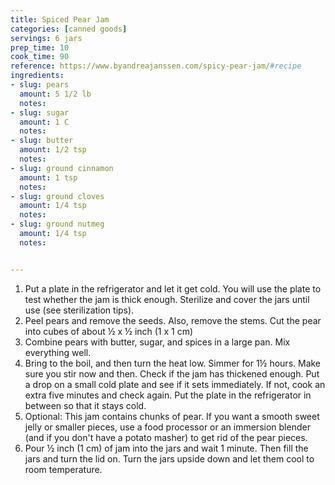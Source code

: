 ```yaml
---
title: Spiced Pear Jam 
categories: [canned goods]
servings: 6 jars
prep_time: 10
cook_time: 90
reference: https://www.byandreajanssen.com/spicy-pear-jam/#recipe 
ingredients:
- slug: pears
  amount: 5 1/2 lb
  notes:
- slug: sugar
  amount: 1 C
  notes:
- slug: butter
  amount: 1/2 tsp
  notes:
- slug: ground cinnamon
  amount: 1 tsp
  notes:
- slug: ground cloves
  amount: 1/4 tsp
  notes:
- slug: ground nutmeg
  amount: 1/4 tsp
  notes:


---
```


1.  Put a plate in the refrigerator and let it get cold. You will use the plate to test whether the jam is thick enough. Sterilize and cover the jars until use (see sterilization tips).
2. Peel pears and remove the seeds. Also, remove the stems. Cut the pear into cubes of about ½ x ½ inch (1 x 1 cm)
3. Combine pears with butter, sugar, and spices in a large pan. Mix everything well.
4. Bring to the boil, and then turn the heat low. Simmer for 1½ hours. Make sure you stir now and then. Check if the jam has thickened enough. Put a drop on a small cold plate and see if it sets immediately. If not, cook an extra five minutes and check again. Put the plate in the refrigerator in between so that it stays cold.
5. Optional: This jam contains chunks of pear. If you want a smooth sweet jelly or smaller pieces, use a food processor or an immersion blender (and if you don't have a potato masher) to get rid of the pear pieces.
6. Pour ½ inch (1 cm) of jam into the jars and wait 1 minute. Then fill the jars and turn the lid on. Turn the jars upside down and let them cool to room temperature.

